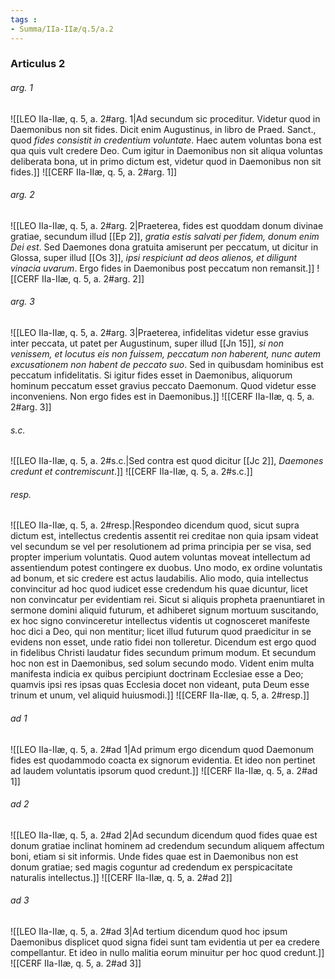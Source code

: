 ```yaml
---
tags : 
- Summa/IIa-IIæ/q.5/a.2
---
```


### Articulus 2

###### arg. 1
![[LEO IIa-IIæ, q. 5, a. 2#arg. 1|Ad secundum sic proceditur. Videtur quod in Daemonibus non sit fides. Dicit enim Augustinus, in libro de Praed. Sanct., quod *fides consistit in credentium voluntate*. Haec autem voluntas bona est qua quis vult credere Deo. Cum igitur in Daemonibus non sit aliqua voluntas deliberata bona, ut in primo dictum est, videtur quod in Daemonibus non sit fides.]]
![[CERF IIa-IIæ, q. 5, a. 2#arg. 1]]

###### arg. 2
![[LEO IIa-IIæ, q. 5, a. 2#arg. 2|Praeterea, fides est quoddam donum divinae gratiae, secundum illud [[Ep 2]], *gratia estis salvati per fidem, donum enim Dei est*. Sed Daemones dona gratuita amiserunt per peccatum, ut dicitur in Glossa, super illud [[Os 3]], *ipsi respiciunt ad deos alienos, et diligunt vinacia uvarum*. Ergo fides in Daemonibus post peccatum non remansit.]]
![[CERF IIa-IIæ, q. 5, a. 2#arg. 2]]

###### arg. 3
![[LEO IIa-IIæ, q. 5, a. 2#arg. 3|Praeterea, infidelitas videtur esse gravius inter peccata, ut patet per Augustinum, super illud [[Jn 15]], *si non venissem, et locutus eis non fuissem, peccatum non haberent, nunc autem excusationem non habent de peccato suo*. Sed in quibusdam hominibus est peccatum infidelitatis. Si igitur fides esset in Daemonibus, aliquorum hominum peccatum esset gravius peccato Daemonum. Quod videtur esse inconveniens. Non ergo fides est in Daemonibus.]]
![[CERF IIa-IIæ, q. 5, a. 2#arg. 3]]

###### s.c.
![[LEO IIa-IIæ, q. 5, a. 2#s.c.|Sed contra est quod dicitur [[Jc 2]], *Daemones credunt et contremiscunt*.]]
![[CERF IIa-IIæ, q. 5, a. 2#s.c.]]

###### resp.
![[LEO IIa-IIæ, q. 5, a. 2#resp.|Respondeo dicendum quod, sicut supra dictum est, intellectus credentis assentit rei creditae non quia ipsam videat vel secundum se vel per resolutionem ad prima principia per se visa, sed propter imperium voluntatis. Quod autem voluntas moveat intellectum ad assentiendum potest contingere ex duobus. Uno modo, ex ordine voluntatis ad bonum, et sic credere est actus laudabilis. Alio modo, quia intellectus convincitur ad hoc quod iudicet esse credendum his quae dicuntur, licet non convincatur per evidentiam rei. Sicut si aliquis propheta praenuntiaret in sermone domini aliquid futurum, et adhiberet signum mortuum suscitando, ex hoc signo convinceretur intellectus videntis ut cognosceret manifeste hoc dici a Deo, qui non mentitur; licet illud futurum quod praedicitur in se evidens non esset, unde ratio fidei non tolleretur. Dicendum est ergo quod in fidelibus Christi laudatur fides secundum primum modum. Et secundum hoc non est in Daemonibus, sed solum secundo modo. Vident enim multa manifesta indicia ex quibus percipiunt doctrinam Ecclesiae esse a Deo; quamvis ipsi res ipsas quas Ecclesia docet non videant, puta Deum esse trinum et unum, vel aliquid huiusmodi.]]
![[CERF IIa-IIæ, q. 5, a. 2#resp.]]

###### ad 1
![[LEO IIa-IIæ, q. 5, a. 2#ad 1|Ad primum ergo dicendum quod Daemonum fides est quodammodo coacta ex signorum evidentia. Et ideo non pertinet ad laudem voluntatis ipsorum quod credunt.]]
![[CERF IIa-IIæ, q. 5, a. 2#ad 1]]

###### ad 2
![[LEO IIa-IIæ, q. 5, a. 2#ad 2|Ad secundum dicendum quod fides quae est donum gratiae inclinat hominem ad credendum secundum aliquem affectum boni, etiam si sit informis. Unde fides quae est in Daemonibus non est donum gratiae; sed magis coguntur ad credendum ex perspicacitate naturalis intellectus.]]
![[CERF IIa-IIæ, q. 5, a. 2#ad 2]]

###### ad 3
![[LEO IIa-IIæ, q. 5, a. 2#ad 3|Ad tertium dicendum quod hoc ipsum Daemonibus displicet quod signa fidei sunt tam evidentia ut per ea credere compellantur. Et ideo in nullo malitia eorum minuitur per hoc quod credunt.]]
![[CERF IIa-IIæ, q. 5, a. 2#ad 3]]

